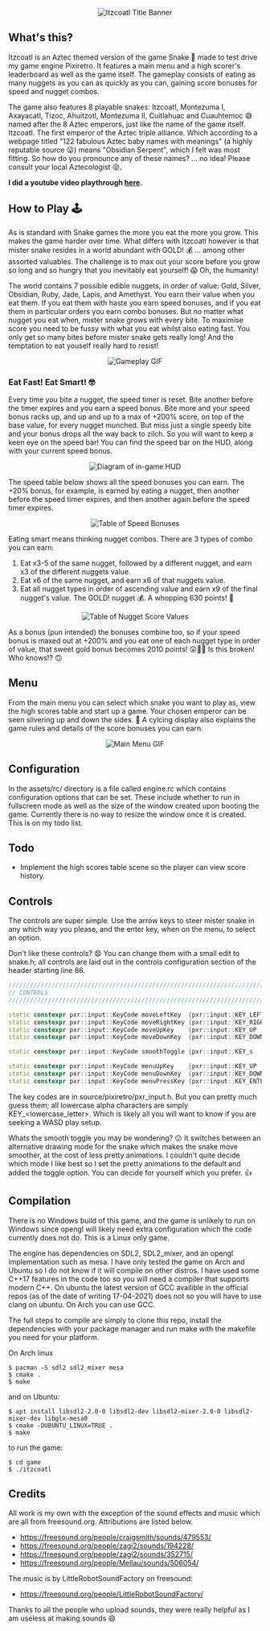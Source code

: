 
<p align="center">
  <img src="readme_res/itzcoatl_title.png" alt="Itzcoatl Title Banner"/>
</p>

## What's this?

Itzcoatl is an Aztec themed version of the game Snake :snake: made to test drive my game engine Pixiretro. It features a main menu and a high scorer's leaderboard as well as the game itself. The gameplay consists of eating as many nuggets as you can as quickly as you can, gaining score bonuses for speed and nugget combos.

The game also features 8 playable snakes: Itzcoatl, Montezuma I, Axayacatl, Tizoc, Ahuitzotl, Montezuma II, Cuitlahuac and Cuauhtemoc :sweat_smile: named after the 8 Aztec emperors, just like the name of the game itself. Itzcoatl. The first emperor of the Aztec triple alliance. Which according to a webpage titled "122 fabulous Aztec baby names with meanings" (a highly reputable source :stuck_out_tongue_winking_eye:) means "Obsidian Serpent", which I felt was most fitting. So how do you pronounce any of these names? ... no idea! Please consult your local Aztecologist :stuck_out_tongue_closed_eyes:.

**I did a youtube video playthrough [here](https://www.youtube.com/watch?v=Z4GZ1OMBRqo).**

## How to Play :joystick:

As is standard with Snake games the more you eat the more you grow. This makes the game harder over time. What differs with Itzcoatl however is that mister snake resides in a world abundant with GOLD! :moneybag: ... among other assorted valuables. The challenge is to max out your score before you grow so long and so hungry that you inevitably eat yourself! :scream: Oh, the humanity!

The world contains 7 possible edible nuggets, in order of value: Gold, Silver, Obsidian, Ruby, Jade, Lapis, and Amethyst. You earn their value when you eat them. If you eat them with haste you earn speed bonuses, and if you eat them in particular orders you earn combo bonuses. But no matter what nugget you eat when, mister snake grows with every bite. To maximise score you need to be fussy with what you eat whilst also eating fast. You only get so many bites before mister snake gets really long! And the temptation to eat youself really hard to resist!

<p align="center">
  <img src="readme_res/gameplay.gif" alt="Gameplay GIF"/>
</p>

### Eat Fast! Eat Smart! :nerd_face:

Every time you bite a nugget, the speed timer is reset. Bite another before the timer expires and you earn a speed bonus. Bite more and your speed bonus racks up, and up and up to a max of +200% score, on top of the base value, for every nugget munched. But miss just a single speedy bite and your bonus drops all the way back to zilch. So you will want to keep a keen eye on the speed bar! You can find the speed bar on the HUD, along with your current speed bonus.

<p align="center">
  <img src="readme_res/hud.png" alt="Diagram of in-game HUD"/>
</p>

The speed table below shows all the speed bonuses you can earn. The +20% bonus, for example, is earned by eating a nugget, then another before the speed timer expires, and then another again before the speed timer expires.

<p align="center">
  <img src="readme_res/speed_table.png" alt="Table of Speed Bonuses"/>
</p>

Eating smart means thinking nugget combos. There are 3 types of combo you can earn:
1. Eat x3-5 of the same nugget, followed by a different nugget, and earn x3 of the different nuggets value.
2. Eat x6 of the same nugget, and earn x6 of that nuggets value.
3. Eat all nugget types in order of ascending value and earn x9 of the final nugget's value. The GOLD! nugget :moneybag:. A whopping 630 points! :money_mouth_face:

<p align="center">
  <img src="readme_res/nugget_table.png" alt="Table of Nugget Score Values"/>
</p>

As a bonus (pun intended) the bonuses combine too, so if your speed bonus is maxed out at +200% and you eat one of each nugget type in order of value, that sweet gold bonus becomes 2010 points! :astonished::money_mouth_face::money_mouth_face: Is this broken! Who knows!? :upside_down_face:

## Menu

From the main menu you can select which snake you want to play as, view the high scores table and start up a game. Your chosen emperor can be seen slivering up and down the sides. :snake: A cylcing display also explains the game rules and details of the score bonuses you can earn.

<p align="center">
  <img src="readme_res/menu.gif" alt="Main Menu GIF"/>
</p>

## Configuration

In the assets/rc/ directory is a file called engine.rc which contains configuration options that can be set. These include whether to run in fullscreen mode as well as the size of the window created upon booting the game. Currently there is no way to resize the window once it is created. This is on my todo list.

## Todo

- Implement the high scores table scene so the player can view score history.

## Controls

The controls are super simple. Use the arrow keys to steer mister snake in any which way you please, and the enter key, when on the menu, to select an option.

Don't like these controls? :anguished: You can change them with a small edit to snake.h; all controls are laid out in the controls configuration section of the header starting line 86.

```c++
////////////////////////////////////////////////////////////////////////////
// CONTROLS       
////////////////////////////////////////////////////////////////////////////

static constexpr pxr::input::KeyCode moveLeftKey  {pxr::input::KEY_LEFT  };
static constexpr pxr::input::KeyCode moveRightKey {pxr::input::KEY_RIGHT };
static constexpr pxr::input::KeyCode moveUpKey    {pxr::input::KEY_UP    };
static constexpr pxr::input::KeyCode moveDownKey  {pxr::input::KEY_DOWN  };

static constexpr pxr::input::KeyCode smoothToggle {pxr::input::KEY_s     };

static constexpr pxr::input::KeyCode menuUpKey    {pxr::input::KEY_UP   };
static constexpr pxr::input::KeyCode menuDownKey  {pxr::input::KEY_DOWN };
static constexpr pxr::input::KeyCode menuPressKey {pxr::input::KEY_ENTER};
```
The key codes are in source/pixiretro/pxr_input.h. But you can pretty much guess them; all lowercase alpha characters are simply KEY_<lowercase_letter>. Which is likely all you will want to know if you are seeking a WASD play setup.

Whats the smooth toggle you may be wondering? :confused: It switches between an alternative drawing mode for the snake which makes the snake move smoother, at the cost of less pretty animations. I couldn't quite decide which mode I like best so I set the pretty animations to the default and added the toggle option. You can decide for yourself which you prefer. :thumbsup:

## Compilation

There is no Windows build of this game, and the game is unlikely to run on Windows since opengl will likely
need extra configuration which the code currently does not do. This is a Linux only game.

The engine has dependencies on SDL2, SDL2_mixer, and an opengl implementation such as mesa. I have only tested the game on Arch and Ubuntu so I do not know if it will compile on other distros. I have used some C++17 features in the code too so you will need a compiler that supports modern C++. On ubuntu the latest version of GCC availible in the official repos (as of the date of writing 17-04-2021) does not so you will have to use clang on ubuntu. On Arch you can use GCC.

The full steps to compile are simply to clone this repo, install the dependencies with your package manager and run make with the makefile you need for your platform.

On Arch linux

```shell
$ pacman -S sdl2 sdl2_mixer mesa
$ cmake .
$ make
```
and on Ubuntu:

```shell
$ apt install libsdl2-2.0-0 libsdl2-dev libsdl2-mixer-2.0-0 libsdl2-mixer-dev libglx-mesa0
$ cmake -DUBUNTU_LINUX=TRUE .
$ make
```

to run the game:

```shell
$ cd game
$ ./itzcoatl
```

## Credits

All work is my own with the exception of the sound effects and music which are all from freesound.org. Attributions are listed below.

- https://freesound.org/people/craigsmith/sounds/479553/
- https://freesound.org/people/zagi2/sounds/194228/
- https://freesound.org/people/zagi2/sounds/352715/
- https://freesound.org/people/Mellau/sounds/506054/

The music is by LittleRobotSoundFactory on freesound: 
- https://freesound.org/people/LittleRobotSoundFactory/

Thanks to all the people who upload sounds, they were really helpful as I am useless at making sounds :smile:
